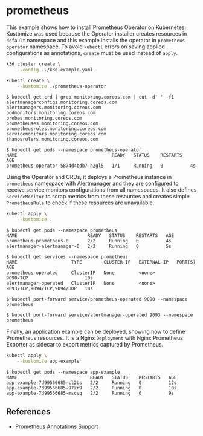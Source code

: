 # prometheus

This example shows how to install Prometheus Operator on Kubernetes. Kustomize
was used because the Operator installer creates resources in `default` namespace
and this example installs the operator in `prometheus-operator` namespace. To
avoid `kubectl` errors on saving applied configurations as annotations, `create`
must be used instead of `apply`.

```sh
k3d cluster create \
    --config ../k3d-example.yaml

kubectl create \
    --kustomize ./prometheus-operator
```

```console
$ kubectl get crd | grep monitoring.coreos.com | cut -d' ' -f1
alertmanagerconfigs.monitoring.coreos.com
alertmanagers.monitoring.coreos.com
podmonitors.monitoring.coreos.com
probes.monitoring.coreos.com
prometheuses.monitoring.coreos.com
prometheusrules.monitoring.coreos.com
servicemonitors.monitoring.coreos.com
thanosrulers.monitoring.coreos.com

$ kubectl get pods --namespace prometheus-operator
NAME                                   READY   STATUS    RESTARTS   AGE
prometheus-operator-5874d4bdb7-h2gl5   1/1     Running   0          4s
```

Using the Operator and CRDs, it deploys a Prometheus instance in `prometheus`
namespace with Alertmanager and they are configured to receive service monitors
configurations from all namespaces. It also defines `ServiceMonitor` to scrap
metrics from these resources and creates simple `PrometheusRule` to check if
these resources are unavailable.

```sh
kubectl apply \
    --kustomize .
```

```console
$ kubectl get pods --namespace prometheus
NAME                          READY   STATUS    RESTARTS   AGE
prometheus-prometheus-0       2/2     Running   0          4s
alertmanager-alertmanager-0   2/2     Running   0          5s

$ kubectl get services --namespace prometheus
NAME                    TYPE        CLUSTER-IP   EXTERNAL-IP   PORT(S)                      AGE
prometheus-operated     ClusterIP   None         <none>        9090/TCP                     10s
alertmanager-operated   ClusterIP   None         <none>        9093/TCP,9094/TCP,9094/UDP   10s

$ kubectl port-forward service/prometheus-operated 9090 --namespace prometheus

$ kubectl port-forward service/alertmanager-operated 9093 --namespace prometheus
```

Finally, an application example can be deployed, showing how to define
Prometheus resources. It is a Nginx `Deployment` with Nginx Prometheus Exporter
as sidecar to export metrics captured by Prometheus.

```sh
kubectl apply \
    --kustomize app-example
```

```console
$ kubectl get pods --namespace app-example
NAME                           READY   STATUS    RESTARTS   AGE
app-example-7d99566685-cl2bs   2/2     Running   0          12s
app-example-7d99566685-97zr9   2/2     Running   0          10s
app-example-7d99566685-mscvq   2/2     Running   0          9s
```

## References

* [Prometheus Annotations Support](https://github.com/prometheus-operator/prometheus-operator/issues/1547)
